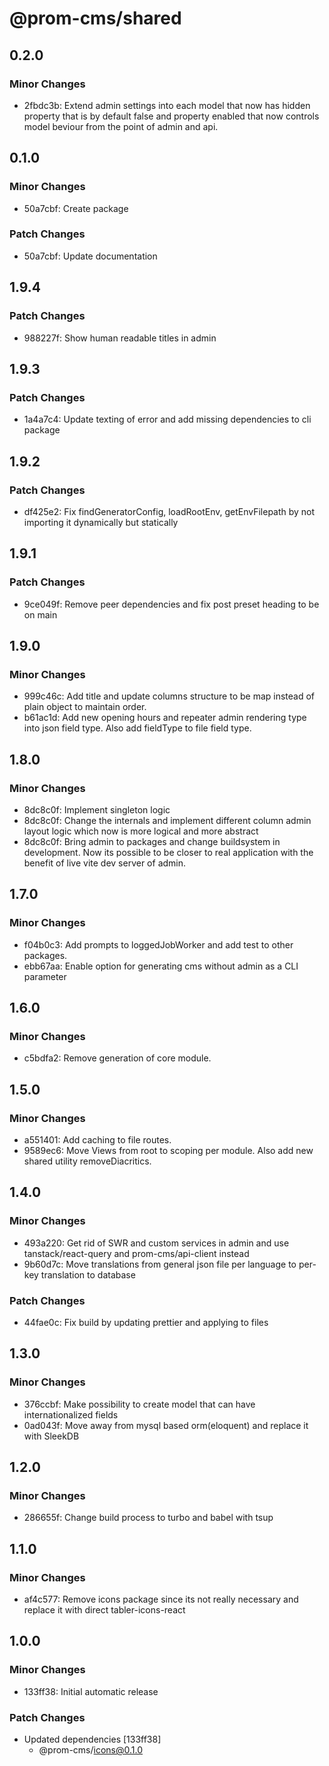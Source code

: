 # @prom-cms/shared

## 0.2.0

### Minor Changes

- 2fbdc3b: Extend admin settings into each model that now has hidden property that is by default false and property enabled that now controls model beviour from the point of admin and api.

## 0.1.0

### Minor Changes

- 50a7cbf: Create package

### Patch Changes

- 50a7cbf: Update documentation

## 1.9.4

### Patch Changes

- 988227f: Show human readable titles in admin

## 1.9.3

### Patch Changes

- 1a4a7c4: Update texting of error and add missing dependencies to cli package

## 1.9.2

### Patch Changes

- df425e2: Fix findGeneratorConfig, loadRootEnv, getEnvFilepath by not importing it dynamically but statically

## 1.9.1

### Patch Changes

- 9ce049f: Remove peer dependencies and fix post preset heading to be on main

## 1.9.0

### Minor Changes

- 999c46c: Add title and update columns structure to be map instead of plain object to maintain order.
- b61ac1d: Add new opening hours and repeater admin rendering type into json field type. Also add fieldType to file field type.

## 1.8.0

### Minor Changes

- 8dc8c0f: Implement singleton logic
- 8dc8c0f: Change the internals and implement different column admin layout logic which now is more logical and more abstract
- 8dc8c0f: Bring admin to packages and change buildsystem in development. Now its possible to be closer to real application with the benefit of live vite dev server of admin.

## 1.7.0

### Minor Changes

- f04b0c3: Add prompts to loggedJobWorker and add test to other packages.
- ebb67aa: Enable option for generating cms without admin as a CLI parameter

## 1.6.0

### Minor Changes

- c5bdfa2: Remove generation of core module.

## 1.5.0

### Minor Changes

- a551401: Add caching to file routes.
- 9589ec6: Move Views from root to scoping per module. Also add new shared utility removeDiacritics.

## 1.4.0

### Minor Changes

- 493a220: Get rid of SWR and custom services in admin and use tanstack/react-query and prom-cms/api-client instead
- 9b60d7c: Move translations from general json file per language to per-key translation to database

### Patch Changes

- 44fae0c: Fix build by updating prettier and applying to files

## 1.3.0

### Minor Changes

- 376ccbf: Make possibility to create model that can have internationalized fields
- 0ad043f: Move away from mysql based orm(eloquent) and replace it with SleekDB

## 1.2.0

### Minor Changes

- 286655f: Change build process to turbo and babel with tsup

## 1.1.0

### Minor Changes

- af4c577: Remove icons package since its not really necessary and replace it with direct tabler-icons-react

## 1.0.0

### Minor Changes

- 133ff38: Initial automatic release

### Patch Changes

- Updated dependencies [133ff38]
  - @prom-cms/icons@0.1.0
